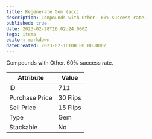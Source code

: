 ```yaml
---
title: Regenerate Gem (acc)
description: Compounds with Other. 60% success rate.
published: true
date: 2023-02-28T16:02:24.000Z
tags: items
editor: markdown
dateCreated: 2023-02-16T00:00:00.000Z
---
```


Compounds with Other. 60% success rate.

|Attribute|Value|
|-|-|
|ID|711|
|Purchase Price|30 Flips|
|Sell Price|15 Flips|
|Type|Gem|
|Stackable|No|

